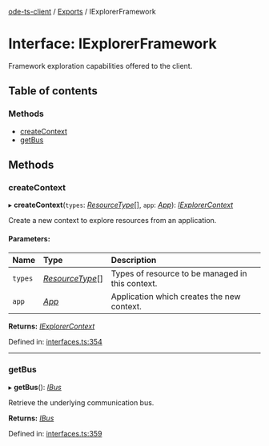 [ode-ts-client](../README.md) / [Exports](../modules.md) / IExplorerFramework

# Interface: IExplorerFramework

Framework exploration capabilities offered to the client.

## Table of contents

### Methods

- [createContext](iexplorerframework.md#createcontext)
- [getBus](iexplorerframework.md#getbus)

## Methods

### createContext

▸ **createContext**(`types`: [*ResourceType*](../modules.md#resourcetype)[], `app`: [*App*](../modules.md#app)): [*IExplorerContext*](iexplorercontext.md)

Create a new context to explore resources from an application.

#### Parameters:

Name | Type | Description |
:------ | :------ | :------ |
`types` | [*ResourceType*](../modules.md#resourcetype)[] | Types of resource to be managed in this context.   |
`app` | [*App*](../modules.md#app) | Application which creates the new context.    |

**Returns:** [*IExplorerContext*](iexplorercontext.md)

Defined in: [interfaces.ts:354](https://github.com/opendigitaleducation/infrontexplore/blob/640dc21/src/ts/interfaces.ts#L354)

___

### getBus

▸ **getBus**(): [*IBus*](ibus.md)

Retrieve the underlying communication bus.

**Returns:** [*IBus*](ibus.md)

Defined in: [interfaces.ts:359](https://github.com/opendigitaleducation/infrontexplore/blob/640dc21/src/ts/interfaces.ts#L359)
